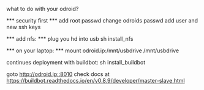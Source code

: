 what to do with your odroid?


*** security first ***
add root passwd
change odroids passwd
add user and new ssh keys

*** add nfs: ***
plug you hd into usb
sh install_nfs

*** on your laptop: ***
mount odroid.ip:/mnt/usbdrive /mnt/usbdrive

continues deployment with buildbot:
sh install_buildbot

goto http://odroid.ip::8010
check docs at https://buildbot.readthedocs.io/en/v0.8.9/developer/master-slave.html
